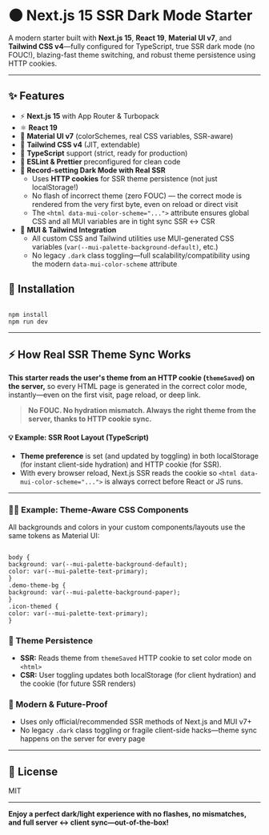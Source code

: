 # 🌑 Next.js 15 SSR Dark Mode Starter

A modern starter built with **Next.js 15**, **React 19**, **Material UI v7**, and **Tailwind CSS v4**—fully configured for TypeScript, true SSR dark mode (no FOUC!), blazing-fast theme switching, and robust theme persistence using HTTP cookies.

---

## ✨ Features

- ⚡️ **Next.js 15** with App Router & Turbopack
- ⚛️ **React 19**
- 🎨 **Material UI v7** (colorSchemes, real CSS variables, SSR-aware)
- 💨 **Tailwind CSS v4** (JIT, extendable)
- 🧠 **TypeScript** support (strict, ready for production)
- 🧹 **ESLint & Prettier** preconfigured for clean code
- 🌙 **Record-setting Dark Mode with Real SSR**
  - Uses **HTTP cookies** for SSR theme persistence (not just localStorage!)
  - No flash of incorrect theme (zero FOUC) — the correct mode is rendered from the very first byte, even on reload or direct visit
  - The `<html data-mui-color-scheme="...">` attribute ensures global CSS and all MUI variables are in tight sync SSR ↔️ CSR
- 🧩 **MUI & Tailwind Integration**
  - All custom CSS and Tailwind utilities use MUI-generated CSS variables (`var(--mui-palette-background-default)`, etc.)
  - No legacy `.dark` class toggling—full scalability/compatibility using the modern `data-mui-color-scheme` attribute

## 🚀 Installation

```

npm install
npm run dev

```

---

## ⚡️ How Real SSR Theme Sync Works

**This starter reads the user's theme from an HTTP cookie (`themeSaved`) on the server,** so every HTML page is generated in the correct color mode, instantly—even on the first visit, page reload, or deep link.

> **No FOUC. No hydration mismatch. Always the right theme from the server, thanks to HTTP cookie sync.**

#### 💡 Example: SSR Root Layout (TypeScript)

- **Theme preference** is set (and updated by toggling) in both localStorage (for instant client-side hydration) and HTTP cookie (for SSR).
- With every browser reload, Next.js SSR reads the cookie so `<html data-mui-color-scheme="...">` is always correct before React or JS runs.

---

### 🧑‍💻 Example: Theme-Aware CSS Components

All backgrounds and colors in your custom components/layouts use the same tokens as Material UI:

```

body {
background: var(--mui-palette-background-default);
color: var(--mui-palette-text-primary);
}
.demo-theme-bg {
background: var(--mui-palette-background-paper);
}
.icon-themed {
color: var(--mui-palette-text-primary);
}

```

### 🌈 Theme Persistence

- **SSR:** Reads theme from `themeSaved` HTTP cookie to set color mode on `<html>`
- **CSR:** User toggling updates both localStorage (for client hydration) and the cookie (for future SSR renders)

### 🦾 Modern & Future-Proof

- Uses only official/recommended SSR methods of Next.js and MUI v7+
- No legacy `.dark` class toggling or fragile client-side hacks—theme sync happens on the server for every page

---

## 📄 License

MIT

---

**Enjoy a perfect dark/light experience with no flashes, no mismatches, and full server ↔️ client sync—out-of-the-box!**

```


```
